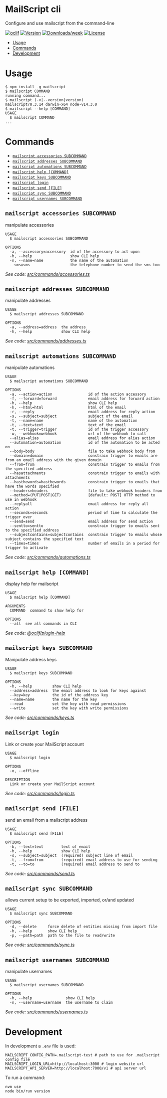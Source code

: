 MailScript cli
==============

Configure and use mailscript from the command-line

[![oclif](https://img.shields.io/badge/cli-oclif-brightgreen.svg)](https://oclif.io)
[![Version](https://img.shields.io/npm/v/mailscriptcli.svg)](https://npmjs.org/package/mailscriptcli)
[![Downloads/week](https://img.shields.io/npm/dw/mailscriptcli.svg)](https://npmjs.org/package/mailscriptcli)
[![License](https://img.shields.io/npm/l/mailscriptcli.svg)](https://github.com/getmailscript/mailscriptcli/blob/master/package.json)

<!-- toc -->
* [Usage](#usage)
* [Commands](#commands)
* [Development](#development)
<!-- tocstop -->
# Usage
<!-- usage -->
```sh-session
$ npm install -g mailscript
$ mailscript COMMAND
running command...
$ mailscript (-v|--version|version)
mailscript/0.3.14 darwin-x64 node-v14.3.0
$ mailscript --help [COMMAND]
USAGE
  $ mailscript COMMAND
...
```
<!-- usagestop -->
# Commands
<!-- commands -->
* [`mailscript accessories SUBCOMMAND`](#mailscript-accessories-subcommand)
* [`mailscript addresses SUBCOMMAND`](#mailscript-addresses-subcommand)
* [`mailscript automations SUBCOMMAND`](#mailscript-automations-subcommand)
* [`mailscript help [COMMAND]`](#mailscript-help-command)
* [`mailscript keys SUBCOMMAND`](#mailscript-keys-subcommand)
* [`mailscript login`](#mailscript-login)
* [`mailscript send [FILE]`](#mailscript-send-file)
* [`mailscript sync SUBCOMMAND`](#mailscript-sync-subcommand)
* [`mailscript usernames SUBCOMMAND`](#mailscript-usernames-subcommand)

## `mailscript accessories SUBCOMMAND`

manipulate accessories

```
USAGE
  $ mailscript accessories SUBCOMMAND

OPTIONS
  -a, --accessory=accessory  id of the accessory to act upon
  -h, --help                 show CLI help
  -n, --name=name            the name of the automation
  --sms=sms                  the telephone number to send the sms too
```

_See code: [src/commands/accessories.ts](https://github.com/getmailscript/cli/blob/v0.3.14/src/commands/accessories.ts)_

## `mailscript addresses SUBCOMMAND`

manipulate addresses

```
USAGE
  $ mailscript addresses SUBCOMMAND

OPTIONS
  -a, --address=address  the address
  -h, --help             show CLI help
```

_See code: [src/commands/addresses.ts](https://github.com/getmailscript/cli/blob/v0.3.14/src/commands/addresses.ts)_

## `mailscript automations SUBCOMMAND`

manipulate automations

```
USAGE
  $ mailscript automations SUBCOMMAND

OPTIONS
  -a, --action=action                id of the action accessory
  -f, --forward=forward              email address for forward action
  -h, --help                         show CLI help
  -h, --html=html                    html of the email
  -r, --reply                        email address for reply action
  -s, --subject=subject              subject of the email
  -t, --name=name                    name of the automation
  -t, --text=text                    text of the email
  -t, --trigger=trigger              id of the trigger accessory
  -w, --webhook=webhook              url of the webhook to call
  --alias=alias                      email address for alias action
  --automation=automation            id of the automation to be acted on
  --body=body                        file to take webhook body from
  --domain=domain                    constrain trigger to emails are from an email address with the given domain
  --from=from                        constrain trigger to emails from the specified address
  --hasattachments                   constrain trigger to emails with attachments
  --hasthewords=hasthewords          constrain trigger to emails that have the words specified
  --headers=headers                  file to take webhook headers from
  --method=(PUT|POST|GET)            [default: POST] HTTP method to use in webhook
  --replyall                         email address for reply all action
  --seconds=seconds                  period of time to calculate the trigger over
  --send=send                        email address for send action
  --sentto=sentto                    constrain trigger to emails sent to the specified address
  --subjectcontains=subjectcontains  constrain trigger to emails whose subject contains the specified text
  --times=times                      number of emails in a period for trigger to activate
```

_See code: [src/commands/automations.ts](https://github.com/getmailscript/cli/blob/v0.3.14/src/commands/automations.ts)_

## `mailscript help [COMMAND]`

display help for mailscript

```
USAGE
  $ mailscript help [COMMAND]

ARGUMENTS
  COMMAND  command to show help for

OPTIONS
  --all  see all commands in CLI
```

_See code: [@oclif/plugin-help](https://github.com/oclif/plugin-help/blob/v3.2.0/src/commands/help.ts)_

## `mailscript keys SUBCOMMAND`

Manipulate address keys

```
USAGE
  $ mailscript keys SUBCOMMAND

OPTIONS
  -h, --help         show CLI help
  --address=address  the email address to look for keys against
  --key=key          the id of the address key
  --name=name        the name for the key
  --read             set the key with read permissions
  --write            set the key with write permissions
```

_See code: [src/commands/keys.ts](https://github.com/getmailscript/cli/blob/v0.3.14/src/commands/keys.ts)_

## `mailscript login`

Link or create your MailScript account

```
USAGE
  $ mailscript login

OPTIONS
  -o, --offline

DESCRIPTION
  Link or create your MailScript account
```

_See code: [src/commands/login.ts](https://github.com/getmailscript/cli/blob/v0.3.14/src/commands/login.ts)_

## `mailscript send [FILE]`

send an email from a mailscript address

```
USAGE
  $ mailscript send [FILE]

OPTIONS
  -b, --text=text        text of email
  -h, --help             show CLI help
  -s, --subject=subject  (required) subject line of email
  -t, --from=from        (required) email address to use for sending
  -t, --to=to            (required) email address to send to
```

_See code: [src/commands/send.ts](https://github.com/getmailscript/cli/blob/v0.3.14/src/commands/send.ts)_

## `mailscript sync SUBCOMMAND`

allows current setup to be exported, imported, or/and updated

```
USAGE
  $ mailscript sync SUBCOMMAND

OPTIONS
  -d, --delete     force delete of entities missing from import file
  -h, --help       show CLI help
  -p, --path=path  path to the file to read/write
```

_See code: [src/commands/sync.ts](https://github.com/getmailscript/cli/blob/v0.3.14/src/commands/sync.ts)_

## `mailscript usernames SUBCOMMAND`

manipulate usernames

```
USAGE
  $ mailscript usernames SUBCOMMAND

OPTIONS
  -h, --help               show CLI help
  -n, --username=username  the username to claim
```

_See code: [src/commands/usernames.ts](https://github.com/getmailscript/cli/blob/v0.3.14/src/commands/usernames.ts)_
<!-- commandsstop -->

# Development

In development a `.env` file is used:

```shell
MAILSCRIPT_CONFIG_PATH=.mailscript-test # path to use for .mailscript config file
MAILSCRIPT_LOGIN_URL=http://localhost:3000 # login website url
MAILSCRIPT_API_SERVER=http://localhost:7000/v1 # api server url
```

To run a command:

```shell
nvm use
node bin/run version
```
